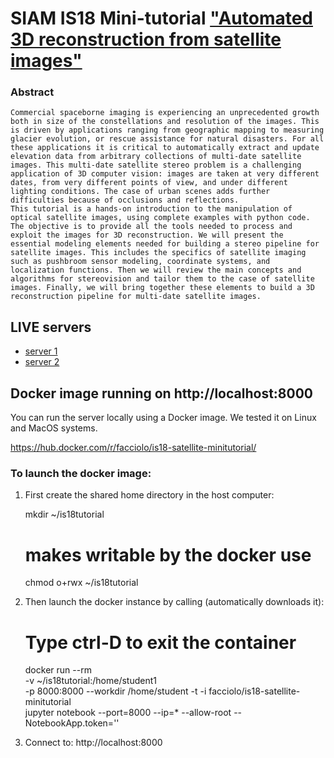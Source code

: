 # SIAM IS18 Mini-tutorial ["Automated 3D reconstruction from satellite images"](https://www.siam-is18.dm.unibo.it/minitutorials)


### Abstract

    Commercial spaceborne imaging is experiencing an unprecedented growth both in size of the constellations and resolution of the images. This is driven by applications ranging from geographic mapping to measuring glacier evolution, or rescue assistance for natural disasters. For all these applications it is critical to automatically extract and update elevation data from arbitrary collections of multi-date satellite images. This multi-date satellite stereo problem is a challenging application of 3D computer vision: images are taken at very different dates, from very different points of view, and under different lighting conditions. The case of urban scenes adds further difficulties because of occlusions and reflections. 
    This tutorial is a hands-on introduction to the manipulation of optical satellite images, using complete examples with python code. The objective is to provide all the tools needed to process and exploit the images for 3D reconstruction. We will present the essential modeling elements needed for building a stereo pipeline for satellite images. This includes the specifics of satellite imaging such as pushbroom sensor modeling, coordinate systems, and localization functions. Then we will review the main concepts and algorithms for stereovision and tailor them to the case of satellite images. Finally, we will bring together these elements to build a 3D reconstruction pipeline for multi-date satellite images.


## LIVE servers

* <a href="https://menthe.ovh.hw.ipol.im:8000/">server 1</a>
* <a href="https://avocat.ovh.hw.ipol.im:8000/">server 2</a>



## Docker image running on http://localhost:8000

You can run the server locally using a Docker image.
We tested it on Linux and MacOS systems.

https://hub.docker.com/r/facciolo/is18-satellite-minitutorial/


### To launch the docker image:

1. First create the shared home directory in the host computer:

    mkdir ~/is18tutorial
    # makes writable by the docker use
    chmod o+rwx ~/is18tutorial

2. Then launch the docker instance by calling (automatically downloads it):

    # Type ctrl-D to exit the container
    docker run --rm  \
        -v ~/is18tutorial:/home/student1  \
        -p 8000:8000  --workdir /home/student  -t -i  facciolo/is18-satellite-minitutorial  \
        jupyter notebook --port=8000 --ip=* --allow-root --NotebookApp.token=''

3. Connect to:    http://localhost:8000
